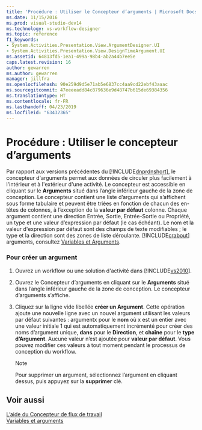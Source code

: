 ```yaml
---
title: 'Procédure : Utiliser le Concepteur d’arguments | Microsoft Docs'
ms.date: 11/15/2016
ms.prod: visual-studio-dev14
ms.technology: vs-workflow-designer
ms.topic: reference
f1_keywords:
- System.Activities.Presentation.View.ArgumentDesigner.UI
- System.Activities.Presentation.View.DesignTimeArgument.UI
ms.assetid: 64813fd5-1ea1-499a-98b4-ab2a44b7ee5e
caps.latest.revision: 16
author: gewarren
ms.author: gewarren
manager: jillfra
ms.openlocfilehash: 90e259d9d5e71ab5e6837cc4aa9cd22ebf43aaac
ms.sourcegitcommit: 47eeeeadd84c879636e9d48747b615de69384356
ms.translationtype: HT
ms.contentlocale: fr-FR
ms.lasthandoff: 04/23/2019
ms.locfileid: "63432365"
---
```

# <a name="how-to-use-the-argument-designer"></a>Procédure : Utiliser le concepteur d’arguments
Par rapport aux versions précédentes du [!INCLUDE[dnprdnshort](../includes/dnprdnshort-md.md)], le concepteur d'arguments permet aux données de circuler plus facilement à l'intérieur et à l'extérieur d'une activité. Le concepteur est accessible en cliquant sur le **Arguments** situé dans l’angle inférieur gauche de la zone de conception. Le concepteur contient une liste d’arguments qui s’affichent sous forme tabulaire et peuvent être triées en fonction de chacun des en-têtes de colonnes, à l’exception de la **valeur par défaut** colonne. Chaque argument contient une direction Entrée, Sortie, Entrée-Sortie ou Propriété, un type et une valeur d’expression par défaut (le cas échéant). Le nom et la valeur d'expression par défaut sont des champs de texte modifiables ; le type et la direction sont des zones de liste déroulante. [!INCLUDE[crabout](../includes/crabout-md.md)] arguments, consultez [Variables et Arguments](http://msdn.microsoft.com/library/d03dbe34-5b2e-4f21-8b57-693ee49611b8).  
  
### <a name="to-create-a-new-argument"></a>Pour créer un argument  
  
1. Ouvrez un workflow ou une solution d'activité dans [!INCLUDE[vs2010](../includes/vs2010-md.md)].  
  
2. Ouvrez le Concepteur d’arguments en cliquant sur le **Arguments** situé dans l’angle inférieur gauche de la zone de conception. Le concepteur d’arguments s’affiche.  
  
3. Cliquez sur la ligne vide libellée **créer un Argument**. Cette opération ajoute une nouvelle ligne avec un nouvel argument utilisant les valeurs par défaut suivantes : argumentx pour le **nom** où x est un entier avec une valeur initiale 1 qui est automatiquement incrémenté pour créer des noms d’argument unique, **dans**  pour le **Direction**, et **chaîne** pour le **type d’Argument**. Aucune valeur n’est ajoutée pour **valeur par défaut**. Vous pouvez modifier ces valeurs à tout moment pendant le processus de conception du workflow.  
  
    > [!NOTE]
    > Pour supprimer un argument, sélectionnez l’argument en cliquant dessus, puis appuyez sur la **supprimer** clé.  
  
## <a name="see-also"></a>Voir aussi  
 [L’aide du Concepteur de flux de travail](../workflow-designer/using-the-workflow-designer.md)   
 [Variables et arguments](http://msdn.microsoft.com/library/d03dbe34-5b2e-4f21-8b57-693ee49611b8)